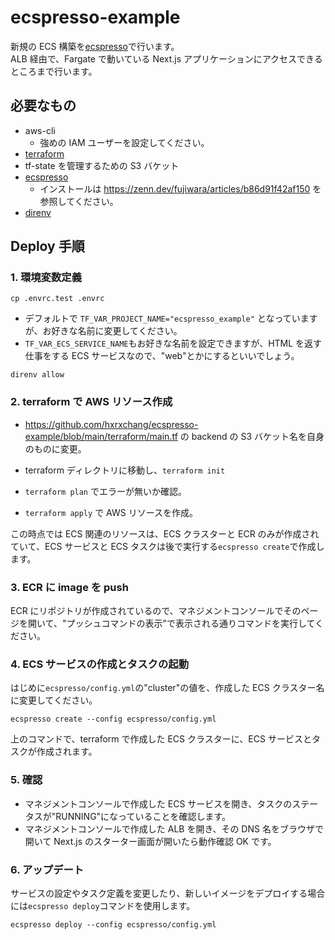 # ecspresso-example

新規の ECS 構築を[ecspresso](https://github.com/kayac/ecspresso)で行います。  
ALB 経由で、Fargate で動いている Next.js アプリケーションにアクセスできるところまで行います。

## 必要なもの

- aws-cli
  - 強めの IAM ユーザーを設定してください。
- [terraform](https://www.terraform.io/)
- tf-state を管理するための S3 バケット
- [ecspresso](https://github.com/kayac/ecspresso)
  - インストールは https://zenn.dev/fujiwara/articles/b86d91f42af150 を参照してください。
- [direnv](https://github.com/direnv/direnv)

## Deploy 手順

### 1. 環境変数定義

```
cp .envrc.test .envrc
```

- デフォルトで `TF_VAR_PROJECT_NAME="ecspresso_example"` となっていますが、お好きな名前に変更してください。
- `TF_VAR_ECS_SERVICE_NAME`もお好きな名前を設定できますが、HTML を返す仕事をする ECS サービスなので、"web"とかにするといいでしょう。

```
direnv allow
```

### 2. terraform で AWS リソース作成

- https://github.com/hxrxchang/ecspresso-example/blob/main/terraform/main.tf の backend の S3 バケット名を自身のものに変更。

- terraform ディレクトリに移動し、`terraform init`
- `terraform plan` でエラーが無いか確認。
- `terraform apply` で AWS リソースを作成。

この時点では ECS 関連のリソースは、ECS クラスターと ECR のみが作成されていて、ECS サービスと ECS タスクは後で実行する`ecspresso create`で作成します。

### 3. ECR に image を push

ECR にリポジトリが作成されているので、マネジメントコンソールでそのページを開いて、"プッシュコマンドの表示"で表示される通りコマンドを実行してください。

### 4. ECS サービスの作成とタスクの起動

はじめに`ecspresso/config.yml`の"cluster"の値を、作成した ECS クラスター名に変更してください。

```
ecspresso create --config ecspresso/config.yml
```

上のコマンドで、terraform で作成した ECS クラスターに、ECS サービスとタスクが作成されます。

### 5. 確認

- マネジメントコンソールで作成した ECS サービスを開き、タスクのステータスが"RUNNING"になっていることを確認します。
- マネジメントコンソールで作成した ALB を開き、その DNS 名をブラウザで開いて Next.js のスターター画面が開いたら動作確認 OK です。

### 6. アップデート

サービスの設定やタスク定義を変更したり、新しいイメージをデプロイする場合には`ecspresso deploy`コマンドを使用します。

```
ecspresso deploy --config ecspresso/config.yml
```
